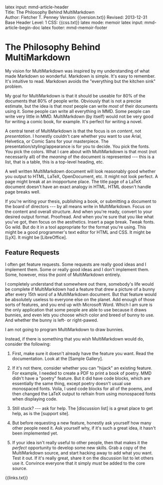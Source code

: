 latex input:	mmd-article-header  
Title:	The Philosophy Behind MultiMarkdown  
Author:	Fletcher T. Penney
Version:	{{version.txt}}
Revised:	2013-12-31 
Base Header Level:	1
CSS:	{{css.txt}}
latex mode:	memoir
latex input:	mmd-article-begin-doc
latex footer:	mmd-memoir-footer

# The Philosophy Behind MultiMarkdown #

My vision for MultiMarkdown was inspired by my understanding of what made Markdown so wonderful.  Markdown is simple.  It's easy to remember.  It's intuitive to read.  Markdown avoids the "everything but the kitchen sink" problem.

My goal for MultiMarkdown is that it should be useable for 80% of the documents that 80% of people write.  Obviously that is not a precise estimate, but the idea is that *most* people can write *most* of their documents using it.  Some people can write all everything in MMD.  Some people can write very little in MMD.  MultiMarkdown (by itself) would not be very good for writing a comic book, for example.  It's perfect for writing a novel.

A central tenet of MultiMarkdown is that the focus is on *content*, not *presentation*.  I  honestly couldn't care whether you want to use Arial, Helvetica, or Comic Sans for your masterpiece.  The presentation/styling/appearance is for you to decide.  You pick the fonts.  You pick the colors.  What I care about with MultiMarkdown is that most (not necessarily all) of the *meaning* of the document is represented --- this is a list, that is a table, this is a top-level heading, etc.

A well written MultiMarkdown document will look reasonably good whether you output to HTML, LaTeX, OpenDocument, etc.  It might not look perfect.  A page might break at an inopportune place.  The title page of a LaTeX document doesn't have an exact analogy in HTML.  HTML doesn't handle page breaks well.  

If you're writing your thesis, publishing a book, or submitting a document to the board of directors --- by all means write in MultiMarkdown.  Focus on the content and overall structure.  And when you're ready, convert to your desired output format.  Proofread.  And when you're sure that you like what you've got, then focus on the aesthetics.  Insert a page break.  Tweak fonts.  Go wild.  But do it in a tool appropriate for the format you're using.  This might be a good programmer's text editor for HTML and CSS.  It might be [LyX]. It might be [LibreOffice].


## Feature Requests ##

I often get feature requests.  Some requests are really good ideas and I implement them.  Some or really good ideas and I don't implement them.  Some, however, miss the point of MultiMarkdown entirely.

I completely understand that somewhere out there, somebody's life would be complete if MultiMarkdown had a feature that drew a picture of a bunny after every 15th word of a MultiMarkdown document.  But that feature would be absolutely useless to everyone else on the planet.  Add enough of those sorts of features, and you end up with Microsoft Word.  Which I am sure is the only application that some people are able to use because it draws bunnies, and even lets you choose which color and breed of bunny to use.  And whether the bunny is left- or right-pawed.

I am not going to program MultiMarkdown to draw bunnies.

Instead, if there is something that you wish MultiMarkdown would do, consider the following:

1. First, make sure it doesn't already have the feature you want.  Read the documentation.  Look at the [Sample Gallery].

2. If it's not there, consider whether you can "hijack" an existing feature.  For example, I needed to create a PDF to print a book of poetry.  MMD didn't have a "poetry" feature.  But it did have code blocks, which are essentially the same thing, except poetry doesn't usual use monospaced fonts.  Voila, I used code blocks for all of the poems, and then changed the LaTeX output to refrain from using monospaced fonts when displaying code.

3. Still stuck? --- ask for help.  The [discussion list] is a great place to get help, as is the [support site].

4. But before requesting a new feature, honestly ask yourself how many other people need it.  Ask yourself why, if it's such a great idea, it hasn't been implemented yet. 

5. If your idea isn't really useful to other people, then that makes it the *perfect* opportunity to develop some new skills.  Grab a copy of the MultiMarkdown source, and start hacking away to add what you want.  Test it out.  If it's really great, share it on the discussion list to let others use it.  Convince everyone that it simply *must* be added to the core source.


{{links.txt}}

